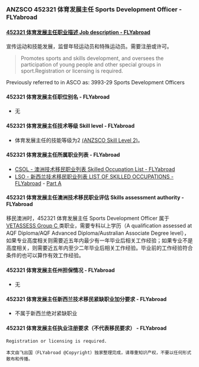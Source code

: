 ### ANZSCO 452321 体育发展主任 Sports Development Officer - FLYabroad ###

#### [452321 体育发展主任职业描述 Job description - FLYabroad](http://www.flyabroadvisa.com/anzsco/4523.html#452321)

宣传运动和技能发展，监督年轻运动员和特殊运动员。需要注册或许可。

> Promotes sports and skills development, and oversees the participation of young people and other special groups in sport.Registration or licensing is required. 

Previously referred to in ASCO as:
3993-29 Sports Development Officers

#### 452321 体育发展主任职位别名 - FLYabroad
 
- 无

#### 452321 体育发展主任技术等级 Skill level - FLYabroad

- 体育发展主任的技能等级为2 [(ANZSCO Skill Level 2)](http://www.flyabroadvisa.com/anzsco/)。

#### 452321 体育发展主任所属职业列表 - FLYabroad

- [CSOL - 澳洲技术移民职业列表 Skilled Occupation List - FLYabroad](http://www.flyabroadvisa.com/sol/)
- [LSO - 新西兰技术移民职业列表 LIST OF SKILLED OCCUPATIONS - FLYabroad](http://nz.flyabroadvisa.com/lso/) - [Part A](parta)

#### 452321 体育发展主任澳洲技术移民职业评估 Skills assessment authority - FLYabroad

移民澳洲时，452321 体育发展主任 Sports Development Officer 属于 [VETASSESS Group C ](http://www.flyabroadvisa.com/ass/vetassess.html)类职业，需要专科以上学历（A qualification assessed at AQF Diploma/AQF Advanced Diploma/Australian Associate Degree level），如果专业高度相关则需要近五年内最少有一年毕业后相关工作经验；如果专业不是高度相关，则需要近五年内至少二年毕业后相关工作经验。毕业前的工作经验符合条件的也可以算作有效工作经验。

#### 452321 体育发展主任州担保情况 - FLYabroad

- 无

#### 452321 体育发展主任新西兰技术移民紧缺职业加分要求 - FLYabroad

- 不属于新西兰绝对紧缺职业

#### 452321 体育发展主任执业注册要求（不代表移民要求） - FLYabroad

    Registration or licensing is required.

`本文由飞出国（FLYabroad @Copyright）独家整理完成，请尊重知识产权，不要以任何形式散布和传播。`